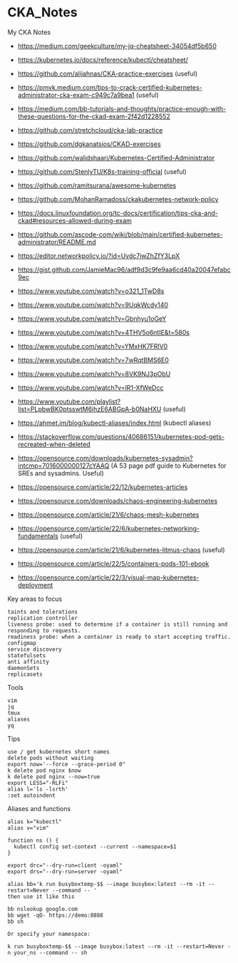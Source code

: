 # CKA_Notes
My CKA Notes

* https://medium.com/geekculture/my-jq-cheatsheet-34054df5b650
* https://kubernetes.io/docs/reference/kubectl/cheatsheet/
* https://github.com/alijahnas/CKA-practice-exercises (useful)
* https://pmvk.medium.com/tips-to-crack-certified-kubernetes-administrator-cka-exam-c949c7a9bea1 (useful)
* https://medium.com/bb-tutorials-and-thoughts/practice-enough-with-these-questions-for-the-ckad-exam-2f42d1228552
* https://github.com/stretchcloud/cka-lab-practice
* https://github.com/dgkanatsios/CKAD-exercises
* https://github.com/walidshaari/Kubernetes-Certified-Administrator
* https://github.com/StenlyTU/K8s-training-official (useful)
* https://github.com/ramitsurana/awesome-kubernetes
* https://github.com/MohanRamadoss/ckakubernetes-network-policy
* https://docs.linuxfoundation.org/tc-docs/certification/tips-cka-and-ckad#resources-allowed-during-exam
* https://github.com/ascode-com/wiki/blob/main/certified-kubernetes-administrator/README.md
* https://editor.networkpolicy.io/?id=Uvdc7jwZhZfY3LpX
* https://gist.github.com/JamieMac96/adf9d3c9fe9aa6cd40a20047efabc9ec
  
* https://www.youtube.com/watch?v=o321_1TwD8s
* https://www.youtube.com/watch?v=9UqkWcdy140
* https://www.youtube.com/watch?v=Gbnhyu1oGeY
* https://www.youtube.com/watch?v=4THV5o6ntIE&t=580s
* https://www.youtube.com/watch?v=YMxHK7FRlV0
* https://www.youtube.com/watch?v=7wRqtBMS6E0
* https://www.youtube.com/watch?v=8VK9NJ3pObU
* https://www.youtube.com/watch?v=lR1-XfWeDcc
* https://www.youtube.com/playlist?list=PLpbwBK0ptsswtM6ihzE6ABGpA-b0NaHXU (useful)

* https://ahmet.im/blog/kubectl-aliases/index.html (kubectl aliases)

* https://stackoverflow.com/questions/40686151/kubernetes-pod-gets-recreated-when-deleted

* https://opensource.com/downloads/kubernetes-sysadmin?intcmp=7016000000127cYAAQ (A 53 page pdf guide to Kubernetes for SREs and sysadmins. Useful)
* https://opensource.com/article/22/12/kubernetes-articles
* https://opensource.com/downloads/chaos-engineering-kubernetes
* https://opensource.com/article/21/6/chaos-mesh-kubernetes
* https://opensource.com/article/22/6/kubernetes-networking-fundamentals (useful)
* https://opensource.com/article/21/6/kubernetes-litmus-chaos (useful)
* https://opensource.com/article/22/5/containers-pods-101-ebook
* https://opensource.com/article/22/3/visual-map-kubernetes-deployment

Key areas to focus
```
taints and tolerations
replication controller
liveness probe: used to determine if a container is still running and responding to requests.
readiness probe: when a container is ready to start accepting traffic.
configmap
service discovery
statefulsets
anti affinity
daemonSets
replicasets
```


Tools
```
vim
jq
tmux
aliases
yq
```

Tips

```
use / get kubernetes short names
delete pods without waiting
export now='--force --grace-period 0"
k delete pod nginx $now
k delete pod nginx --now=true
export LESS="-RLFi"
alias l='ls -lsrth'
:set autoindent
```

Aliases and functions

```
alias k="kubectl"
alias v="vim"

function ns () {
  kubectl config set-context --current --namespace=$1
}

export drc="--dry-run=client -oyaml"
export drs="--dry-run=server -oyaml"

alias bb='k run busyboxtemp-$$ --image busybox:latest --rm -it --restart=Never --command -- '
then use it like this

bb nslookup google.com
bb wget -qO- https://demo:8888
bb sh

Or specify your namespace:

k run busyboxtemp-$$ --image busybox:latest --rm -it --restart=Never -n your_ns --command -- sh
```
